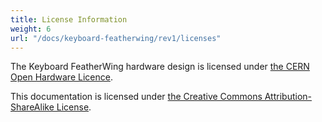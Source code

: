 ```yaml
---
title: License Information
weight: 6
url: "/docs/keyboard-featherwing/rev1/licenses"
---
```


The Keyboard FeatherWing hardware design is licensed under [the CERN Open Hardware Licence](https://github.com/solderparty/keyboard_featherwing_hw/blob/master/LICENSE.md).

This documentation is licensed under [the Creative Commons Attribution-ShareAlike License](https://creativecommons.org/licenses/by-sa/4.0/).
